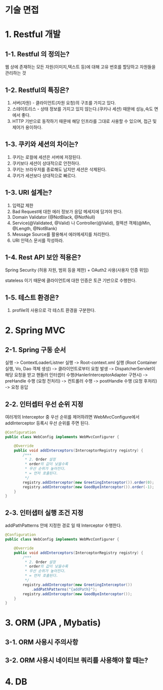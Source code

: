 # 기술 면접

# 1. Restful 개발

## 1-1. Restful 의 정의는?

웹 상에 존재하는 모든 자원(이미지,텍스트 등)에 대해 고유 번호를 할당하고 자원들을 관리하는 것

## 1-2. Restful의 특징은?

1. 서버(자원) - 클라이언트(자원 요청)의 구조를 가지고 있다.
2. 스테이트리스 - 상태 정보를 가지고 있지 않는다.(쿠키나 세션) 때문에 성능,속도 면에서 좋다.
3. HTTP 기반으로 동작하기 때문에 해당 인프라를 그대로 사용할 수 있으며, 접근 및 제어가 용이하다.

## 1-3. 쿠키와 세션의 차이는?

1. 쿠키는 로컬에 세션은 서버에 저장된다.
2. 쿠키보다 세션이 상대적으로 안전하다.
3. 쿠키는 브라우저를 종료해도 남지만 세션은 삭제된다.
4. 쿠키가 세션보다 상대적으로 빠르다.

## 1-3. URI 설계는?

1. 입력값 제한
2. Bad Request에 대한 에러 정보가 응답 메세지에 담겨야 한다.
3. Domain Validator (@NotBlack, @NotNull)
4. Service(@Validated, @Valid) 나 Controller(@Valid), 컬렉션 객체(@Min, @Length, @NotBlank)
5. Message Source를 활용해서 에러메세지를 처리한다.
6. URI 인덱스 문서를 작성하라.

## 1-4. Rest API 보안 적용은?

Spring Security (허용 자원, 범위 등을 제한) + OAuth2 사용(사용자 인증 위임)

stateless 이기 때문에 클라이언트에 대한 인증은 토큰 기반으로 수행한다.

## 1-5. 테스트 환경은?

1. profile의 사용으로 각 테스트 환경을 구분한다.

# 2. Spring MVC

## 2-1. Spring 구동 순서

실행 -> ContextLoaderListner 실행 -> Root-context.xml 실행 (Root Container 실행, Vo, Dao 객체 생성)
-> 클라이언트로부터 요청 발생 -> DispatcherServlet이 해당 요청을 받고 핸들러 인터셉터 수행(HanlerInterceptorAdapter 구현시) -> preHandle 수행 (요청 전처리) -> 컨트롤러 수행
-> postHandle 수행 (요청 후처리) -> 요청 응답

## 2-2. 인터셉터 우선 순위 지정

여러개의 Interceptor 중 우선 순위를 제어하려면 WebMvcConfigure에서 addInterceptor 등록시 우선 순위를 주면 된다.

```java
@Configuration
public class WebConfig implements WebMvcConfigurer {

    @Override
    public void addInterceptors(InterceptorRegistry registry) {
        /***
         * 2. Order 설정
         * order의 값이 낮을수록
         * 우선 순위가 높아진다.
         * = 먼저 호출된다.
         */
        registry.addInterceptor(new GreetingInterceptor()).order(0);
        registry.addInterceptor(new GoodByeInterceptor()).order(-1);
    }
}
```

## 2-3. 인터샙터 실행 조건 지정

addPathPatterns 안에 지정한 경로 일 때 Interceptor 수행한다.

```java
@Configuration
public class WebConfig implements WebMvcConfigurer {

    @Override
    public void addInterceptors(InterceptorRegistry registry) {
        /***
         * 2. Order 설정
         * order의 값이 낮을수록
         * 우선 순위가 높아진다.
         * = 먼저 호출된다.
         */
        registry.addInterceptor(new GreetingInterceptor())
            .addPathPatterns("{addPath}");
        registry.addInterceptor(new GoodByeInterceptor());
    }
}
```

# 3. ORM (JPA , Mybatis)

## 3-1. ORM 사용시 주의사항

## 3-2. ORM 사용시 네이티브 쿼리를 사용해야 할 때는?

# 4. DB
